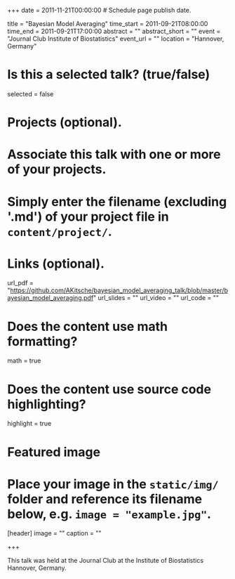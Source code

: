 +++
date = 2011-11-21T00:00:00  # Schedule page publish date.

title = "Bayesian Model Averaging"
time_start = 2011-09-21T08:00:00
time_end = 2011-09-21T17:00:00
abstract = ""
abstract_short = ""
event = "Journal Club Institute of Biostatistics"
event_url = ""
location = "Hannover, Germany"


# Is this a selected talk? (true/false)
selected = false

# Projects (optional).
#   Associate this talk with one or more of your projects.
#   Simply enter the filename (excluding '.md') of your project file in `content/project/`.

# Links (optional).
url_pdf = "https://github.com/AKitsche/bayesian_model_averaging_talk/blob/master/bayesian_model_averaging.pdf"
url_slides = ""
url_video = ""
url_code = ""

# Does the content use math formatting?
math = true

# Does the content use source code highlighting?
highlight = true

# Featured image
# Place your image in the `static/img/` folder and reference its filename below, e.g. `image = "example.jpg"`.
[header]
image = ""
caption = ""

+++

This talk was held at the Journal Club at the Institute of Biostatistics Hannover, Germany.
